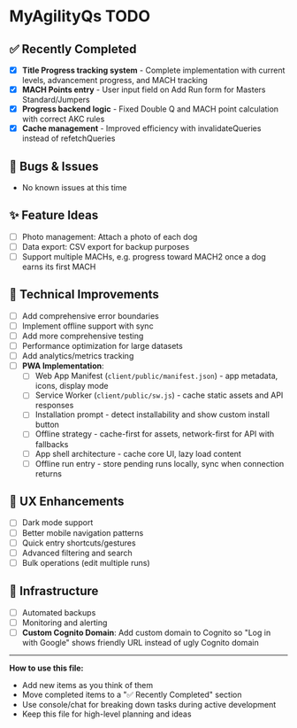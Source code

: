 # MyAgilityQs TODO

## ✅ Recently Completed

- [x] **Title Progress tracking system** - Complete implementation with current levels, advancement progress, and MACH tracking
- [x] **MACH Points entry** - User input field on Add Run form for Masters Standard/Jumpers
- [x] **Progress backend logic** - Fixed Double Q and MACH point calculation with correct AKC rules
- [x] **Cache management** - Improved efficiency with invalidateQueries instead of refetchQueries

## 🐛 Bugs & Issues

- No known issues at this time

## ✨ Feature Ideas

- [ ] Photo management: Attach a photo of each dog
- [ ] Data export: CSV export for backup purposes
- [ ] Support multiple MACHs, e.g. progress toward MACH2 once a dog earns its first MACH

## 🔧 Technical Improvements

- [ ] Add comprehensive error boundaries
- [ ] Implement offline support with sync
- [ ] Add more comprehensive testing
- [ ] Performance optimization for large datasets
- [ ] Add analytics/metrics tracking
- [ ] **PWA Implementation**:
  - [ ] Web App Manifest (`client/public/manifest.json`) - app metadata, icons, display mode
  - [ ] Service Worker (`client/public/sw.js`) - cache static assets and API responses
  - [ ] Installation prompt - detect installability and show custom install button
  - [ ] Offline strategy - cache-first for assets, network-first for API with fallbacks
  - [ ] App shell architecture - cache core UI, lazy load content
  - [ ] Offline run entry - store pending runs locally, sync when connection returns

## 📱 UX Enhancements

- [ ] Dark mode support
- [ ] Better mobile navigation patterns
- [ ] Quick entry shortcuts/gestures
- [ ] Advanced filtering and search
- [ ] Bulk operations (edit multiple runs)

## 🚀 Infrastructure

- [ ] Automated backups
- [ ] Monitoring and alerting
- [ ] **Custom Cognito Domain**: Add custom domain to Cognito so "Log in with Google" shows friendly URL instead of ugly Cognito domain

---

**How to use this file:**

- Add new items as you think of them
- Move completed items to a "✅ Recently Completed" section
- Use console/chat for breaking down tasks during active development
- Keep this file for high-level planning and ideas
